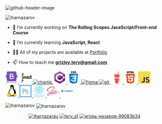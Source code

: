 ![github-header-image](https://user-images.githubusercontent.com/48320037/157597185-cf8ae574-99ad-4ffa-af0b-46fc1dfe86e1.png)



<p align="left"> <img src="https://komarev.com/ghpvc/?username=iharnazarov" alt="iharnazarov" /> </p>

- 🔭 I’m currently working on **The Rolling Scopes JavaScript/Front-end Course**

- 🌱 I’m currently learning **JavaScript, React**

- 👨‍💻 All of my projects are available at [Portfolio](https://web-portfolio-igornazarov.netlify.app)

- 📫 How to reach me **grizley.tery@gmail.com**

<p align="left"> <a href="https://getbootstrap.com" target="_blank"> <img src="https://raw.githubusercontent.com/devicons/devicon/master/icons/bootstrap/bootstrap-plain-wordmark.svg" alt="bootstrap" width="40" height="40"/> </a> <a href="https://canvasjs.com" target="_blank"> <img src="https://raw.githubusercontent.com/Hardik0307/Hardik0307/master/assets/canvasjs-charts.svg" alt="canvasjs" width="40" height="40"/> </a> <a href="https://www.chartjs.org" target="_blank"> <img src="https://www.chartjs.org/media/logo-title.svg" alt="chartjs" width="40" height="40"/> </a> <a href="https://www.w3schools.com/cs/" target="_blank"> <img src="https://raw.githubusercontent.com/devicons/devicon/master/icons/csharp/csharp-original.svg" alt="csharp" width="40" height="40"/> </a> <a href="https://www.w3schools.com/css/" target="_blank"> <img src="https://raw.githubusercontent.com/devicons/devicon/master/icons/css3/css3-original-wordmark.svg" alt="css3" width="40" height="40"/> </a> <a href="https://www.figma.com/" target="_blank"> <img src="https://www.vectorlogo.zone/logos/figma/figma-icon.svg" alt="figma" width="40" height="40"/> </a> <a href="https://git-scm.com/" target="_blank"> <img src="https://www.vectorlogo.zone/logos/git-scm/git-scm-icon.svg" alt="git" width="40" height="40"/> </a> <a href="https://gulpjs.com" target="_blank"> <img src="https://raw.githubusercontent.com/devicons/devicon/master/icons/gulp/gulp-plain.svg" alt="gulp" width="40" height="40"/> </a> <a href="https://www.w3.org/html/" target="_blank"> <img src="https://raw.githubusercontent.com/devicons/devicon/master/icons/html5/html5-original-wordmark.svg" alt="html5" width="40" height="40"/> </a> <a href="https://developer.mozilla.org/en-US/docs/Web/JavaScript" target="_blank"> <img src="https://raw.githubusercontent.com/devicons/devicon/master/icons/javascript/javascript-original.svg" alt="javascript" width="40" height="40"/> </a> <a href="https://www.linux.org/" target="_blank"> <img src="https://raw.githubusercontent.com/devicons/devicon/master/icons/linux/linux-original.svg" alt="linux" width="40" height="40"/> </a> </a> <a href="https://www.photoshop.com/en" target="_blank"> <img src="https://raw.githubusercontent.com/devicons/devicon/master/icons/photoshop/photoshop-line.svg" alt="photoshop" width="40" height="40"/> </a> <a href="https://reactjs.org/" target="_blank"> <img src="https://raw.githubusercontent.com/devicons/devicon/master/icons/react/react-original-wordmark.svg" alt="react" width="40" height="40"/> </a> <a href="https://sass-lang.com" target="_blank"> <img src="https://raw.githubusercontent.com/devicons/devicon/master/icons/sass/sass-original.svg" alt="sass" width="40" height="40"/> </a> <a href="https://webpack.js.org" target="_blank"> <img src="https://raw.githubusercontent.com/devicons/devicon/d00d0969292a6569d45b06d3f350f463a0107b0d/icons/webpack/webpack-original-wordmark.svg" alt="webpack" width="40" height="40"/> </a> </p>

<p><img align="left" src="https://github-readme-stats.vercel.app/api/top-langs/?username=iharnazarov&layout=compact&hide=html&theme=radical" alt="iharnazarov" /></p>

<p>&nbsp;<img align="center" src="https://github-readme-stats.vercel.app/api?username=iharnazarov&show_icons=true&theme=radical" alt="iharnazarov" /></p>

<p align="center">
<a href="https://codepen.io/iharnazarau" target="blank"><img align="center" src="https://cdn.jsdelivr.net/npm/simple-icons@3.0.1/icons/codepen.svg" alt="iharnazarau" height="30" width="30" /></a>
<a href="https://twitter.com/tery_a1" target="blank"><img align="center" src="https://cdn.jsdelivr.net/npm/simple-icons@3.0.1/icons/twitter.svg" alt="tery_a1" height="30" width="30" /></a>
<a href="https://linkedin.com/in/игорь-назаров-99083b34" target="blank"><img align="center" src="https://cdn.jsdelivr.net/npm/simple-icons@3.0.1/icons/linkedin.svg" alt="игорь-назаров-99083b34" height="30" width="30" /></a>
</p>
